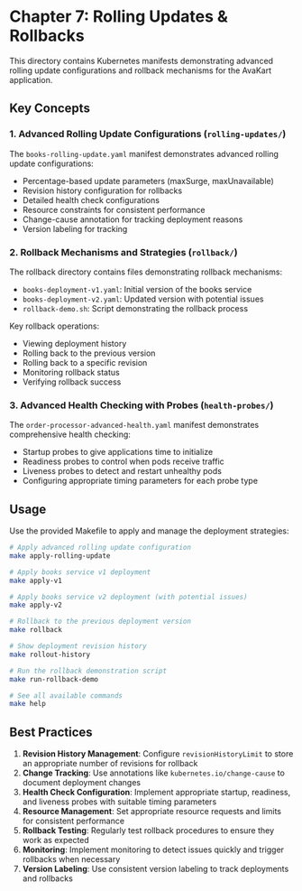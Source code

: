 # Chapter 7: Rolling Updates & Rollbacks

This directory contains Kubernetes manifests demonstrating advanced rolling update configurations and rollback mechanisms for the AvaKart application.

## Key Concepts

### 1. Advanced Rolling Update Configurations (`rolling-updates/`)

The `books-rolling-update.yaml` manifest demonstrates advanced rolling update configurations:

- Percentage-based update parameters (maxSurge, maxUnavailable)
- Revision history configuration for rollbacks
- Detailed health check configurations
- Resource constraints for consistent performance
- Change-cause annotation for tracking deployment reasons
- Version labeling for tracking

### 2. Rollback Mechanisms and Strategies (`rollback/`)

The rollback directory contains files demonstrating rollback mechanisms:

- `books-deployment-v1.yaml`: Initial version of the books service
- `books-deployment-v2.yaml`: Updated version with potential issues
- `rollback-demo.sh`: Script demonstrating the rollback process

Key rollback operations:
- Viewing deployment history
- Rolling back to the previous version
- Rolling back to a specific revision
- Monitoring rollback status
- Verifying rollback success

### 3. Advanced Health Checking with Probes (`health-probes/`)

The `order-processor-advanced-health.yaml` manifest demonstrates comprehensive health checking:

- Startup probes to give applications time to initialize
- Readiness probes to control when pods receive traffic
- Liveness probes to detect and restart unhealthy pods
- Configuring appropriate timing parameters for each probe type

## Usage

Use the provided Makefile to apply and manage the deployment strategies:

```bash
# Apply advanced rolling update configuration
make apply-rolling-update

# Apply books service v1 deployment
make apply-v1

# Apply books service v2 deployment (with potential issues)
make apply-v2

# Rollback to the previous deployment version
make rollback

# Show deployment revision history
make rollout-history

# Run the rollback demonstration script
make run-rollback-demo

# See all available commands
make help
```

## Best Practices

1. **Revision History Management**: Configure `revisionHistoryLimit` to store an appropriate number of revisions for rollback
2. **Change Tracking**: Use annotations like `kubernetes.io/change-cause` to document deployment changes
3. **Health Check Configuration**: Implement appropriate startup, readiness, and liveness probes with suitable timing parameters
4. **Resource Management**: Set appropriate resource requests and limits for consistent performance
5. **Rollback Testing**: Regularly test rollback procedures to ensure they work as expected
6. **Monitoring**: Implement monitoring to detect issues quickly and trigger rollbacks when necessary
7. **Version Labeling**: Use consistent version labeling to track deployments and rollbacks
